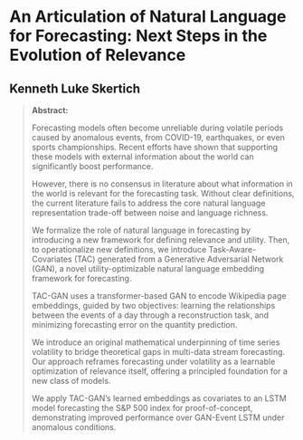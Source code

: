 # An Articulation of Natural Language for Forecasting: Next Steps in the Evolution of Relevance

## Kenneth Luke Skertich

> **Abstract:**
>
> Forecasting models often become unreliable during volatile periods caused by anomalous events, from COVID-19, earthquakes, or even sports championships. Recent efforts have shown that supporting these models with external information about the world can significantly boost performance.
>
> However, there is no consensus in literature about what information in the world is relevant for the forecasting task. Without clear definitions, the current literature fails to address the core natural language representation trade-off between noise and language richness.
>
> We formalize the role of natural language in forecasting by introducing a new framework for defining relevance and utility. Then, to operationalize new definitions, we introduce Task-Aware-Covariates (TAC) generated from a Generative Adversarial Network (GAN), a novel utility-optimizable natural language embedding framework for forecasting.
>
> TAC-GAN uses a transformer-based GAN to encode Wikipedia page embeddings, guided by two objectives: learning the relationships between the events of a day through a reconstruction task, and minimizing forecasting error on the quantity prediction.
>
> We introduce an original mathematical underpinning of time series volatility to bridge theoretical gaps in multi-data stream forecasting. Our approach reframes forecasting under volatility as a learnable optimization of relevance itself, offering a principled foundation for a new class of models.
>
> We apply TAC-GAN’s learned embeddings as covariates to an LSTM model forecasting the S&P 500 index for proof-of-concept, demonstrating improved performance over GAN-Event LSTM under anomalous conditions.
